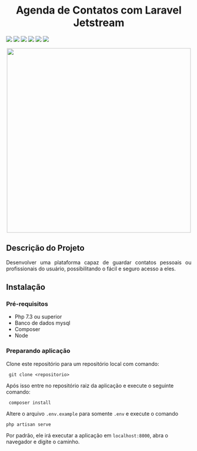 <h1 align="center"> Agenda de Contatos com Laravel Jetstream </h1>

![](https://img.shields.io/github/stars/pandao/editor.md.svg) ![](https://img.shields.io/github/forks/pandao/editor.md.svg) ![](https://img.shields.io/github/tag/pandao/editor.md.svg) ![](https://img.shields.io/github/release/pandao/editor.md.svg) ![](https://img.shields.io/github/issues/pandao/editor.md.svg) ![](https://img.shields.io/bower/v/editor.md.svg)
<p align="center"><img src="https://laravelnews.imgix.net/images/jetstream.png?ixlib=php-3.3.0" width="500"></p>

## Descrição do Projeto
<p align="justify"> Desenvolver uma plataforma capaz de guardar contatos pessoais ou profissionais do usuário, possibilitando o fácil e seguro acesso a eles.</p>

## Instalação

### Pré-requisitos
- Php 7.3 ou superior
- Banco de dados mysql
- Composer
- Node

### Preparando aplicação

Clone este repositório para um repositório local com comando:

` git clone <repositorio>`

Após isso entre no repositório raiz da aplicação e execute o seguinte comando:

` composer install`

Altere o arquivo `.env.example` para somente `.env` e execute o comando

`php artisan serve`

Por padrão, ele irá executar a aplicação em `localhost:8000`, abra o navegador e digite o caminho.

